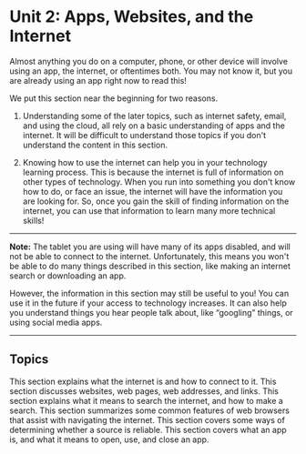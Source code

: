 # Unit 2: Apps, Websites, and the Internet

Almost anything you do on a computer, phone, or other device will involve using an app, the internet, or oftentimes both. You may not know it, but you are already using an app right now to read this!

We put this section near the beginning for two reasons.

1. Understanding some of the later topics, such as internet safety, email, and using the cloud, all rely on a basic understanding of apps and the internet. It will be difficult to understand those topics if you don't understand the content in this section.

2. Knowing how to use the internet can help you in your technology learning process.
   This is because the internet is full of information on other types of technology. When you run into something you don't know how to do, or face an issue, the internet will have the information you are looking for. So, once you gain the skill of finding information on the internet, you can use that information to learn many more technical skills!

---

**Note:** The tablet you are using will have many of its apps disabled, and will not be able to connect to the internet. Unfortunately, this means you won't be able to do many things described in this section, like making an internet search or downloading an app.

However, the information in this section may still be useful to you! You can use it in the future if your access to technology increases. It can also help you understand things you hear people talk about, like “googling” things, or using social media apps.

---

## Topics

<VitepressCardContainer :cols="2">
  <VitepressCard
    icon="mdi:internet"
    iconColor="var(--vp-c-brand-2)"
    title="The Internet"
    link="./2.1-the-internet"
    linkText="Go to section"
  >
  This section explains what the internet is and how to connect to it.
  </VitepressCard>
  <VitepressCard
    icon="mdi:link-box-variant"
    iconColor="var(--vp-c-brand-2)"
    title="Websites"
    link="./2.2-websites"
    linkText="Go to section"
  >
  This section discusses websites, web pages, web addresses, and links.
  </VitepressCard>
  <VitepressCard
    icon="mdi:search"
    iconColor="var(--vp-c-brand-2)"
    title="Searching"
    link="./2.3-searching"
    linkText="Go to section"
  >
  This section explains what it means to search the internet, and how to make a search.
  </VitepressCard>
  <VitepressCard
    icon="mdi:star"
    iconColor="var(--vp-c-brand-2)"
    title="Browser Features"
    link="./2.4-browser-features"
    linkText="Go to section"
  >
  This section summarizes some common features of web browsers that assist with navigating the internet.
  </VitepressCard>
  <VitepressCard
    icon="mdi:question-mark-rhombus"
    iconColor="var(--vp-c-brand-2)"
    title="Reputable Sources"
    link="./2.5-reputable-sources"
    linkText="Go to section"
  >
  This section covers some ways of determining whether a source is reliable.
  </VitepressCard>
  <VitepressCard
    icon="mdi:apps"
    iconColor="var(--vp-c-brand-2)"
    title="Apps"
    link="./2.6-apps"
    linkText="Go to section"
  >
  This section covers what an app is, and what it means to open, use, and close an app.
  </VitepressCard>
</VitepressCardContainer>

